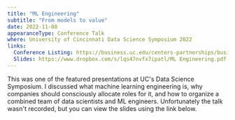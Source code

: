 ```yaml
---
title: "ML Engineering"
subtitle: "From models to value"
date: 2022-11-08
appearanceType: Conference Talk
where: University of Cincinnati Data Science Symposium 2022
links:
  Conference Listing: https://business.uc.edu/centers-partnerships/business-analytics/events/data-science-symposium.html 
  Slides: https://www.dropbox.com/s/lqs47nvfx7ipatl/ML Engineering.pdf
---
```


This was one of the featured presentations at UC's Data Science Symposium.
I discussed what machine learning engineering is, why companies should consciously allocate roles for it, and how to organize a combined team of data scientists and ML engineers.
Unfortunately the talk wasn't recorded, but you can view the slides using the link below.

